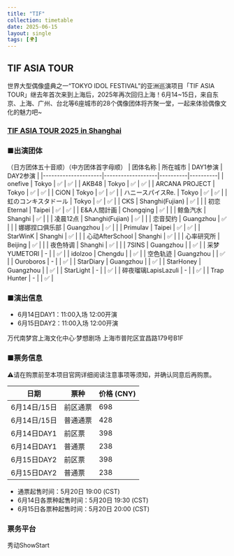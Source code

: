 ```yaml
---
title: "TIF"
collection: timetable
date: 2025-06-15
layout: single
tags: [🌍]
---
```


## TIF ASIA TOUR
世界大型偶像盛典之一“TOKYO IDOL FESTIVAL”的亚洲巡演项目「TIF ASIA TOUR」继去年首次来到上海后，2025年再次回归上海！6月14~15日，来自东京、上海、广州、台北等6座城市的28个偶像团体将齐聚一堂，一起来体验偶像文化的魅力吧~

### [TIF ASIA TOUR 2025 in Shanghai](https://weibo.com/7197971516/Ps6Gw1HJd#comment)

### ■出演团体
（日方团体五十音顺）（中方团体首字母顺）
| 团体名称            | 所在城市          | DAY1参演 | DAY2参演 |
|---------------------|-------------------|----------|----------|
| onefive            | Tokyo            | ✅        | ✅        |
| AKB48              | Tokyo            | ✅        | ✅        |
| ARCANA PROJECT     | Tokyo            | ✅        | ✅        |
| CiON               | Tokyo            | ✅        | ✅        |
| ハニースパイスRe.   | Tokyo            | ✅        | ✅        |
| 虹のコンキスタドール | Tokyo            | ✅        | ✅        |
| CKS                | Shanghi(Fujian)  | ✅        |          |
| 初恋Eternal         | Taipei           | ✅        | ✅        |
| E&A人間計画         | Chongqing        | ✅        |          |
| 鲸鱼汽水            | Shanghi          | ✅        |          |
| 凌晨12点            | Shanghi(Fujian)  | ✅        |          |
| 恋音契约            | Guangzhou        | ✅        |          |
| 娜娜捏口俱乐部      | Guangzhou        | ✅        |          |
| Primulav           | Taipei           | ✅        | ✅        |
| StarWinK           | Shanghi          | ✅        |          |
| 心动AfterSchool     | Shanghi          | ✅        |          |
| 心率研究所          | Beijing          | ✅        |          |
| 夜色特调            | Shanghi          | ✅        |          |
| 7SINS              | Guangzhou        |          | ✅        |
| 采梦YUMETORI        | -                |          | ✅        |
| idolzoo            | Chengdu          |          | ✅        |
| 空色轨迹            | Guangzhou        |          | ✅        |
| Ouroboros          | -                |          | ✅        |
| StarDiary          | Guangzhou        |          | ✅        |
| StarHoney          | Guangzhou        |          | ✅        |
| StarLight          | -                |          | ✅        |
| 碎夜瑠璃LapisLazuli | -                |          | ✅        |
| Trap Hunter        | -                |          | ✅        |

### ■演出信息

- 6月14日DAY1：11:00入场 12:00开演
- 6月15日DAY2：11:00入场 12:00开演

万代南梦宫上海文化中心·梦想剧场 上海市普陀区宜昌路179号B1F

### ■票务信息
⚠️请在购票前至本项目官网详细阅读注意事项等须知，并确认同意后再购票。

| 日期         | 票种       | 价格 (CNY) |
|--------------|------------|------------|
| 6月14日/15日 | 前区通票   | 698        |
| 6月14日/15日 | 普通通票   | 428        |
| 6月14日DAY1  | 前区票     | 398        |
| 6月14日DAY1  | 普通票     | 238        |
| 6月15日DAY2  | 前区票     | 398        |
| 6月15日DAY2  | 普通票     | 238        |

- 通票起售时间：5月20日 19:00 (CST)
- 6月14日各票种起售时间：5月20日 19:30 (CST)
- 6月15日各票种起售时间：5月20日 20:00 (CST)

### 票务平台

秀动ShowStart